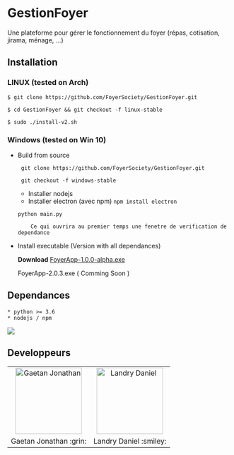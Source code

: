 # GestionFoyer
Une plateforme pour gérer le fonctionnement du foyer (répas, cotisation, jirama,  ménage, ...)


## Installation

### LINUX (tested on Arch)

`$ git clone https://github.com/FoyerSociety/GestionFoyer.git`

`$ cd GestionFoyer && git checkout -f linux-stable`

`$ sudo ./install-v2.sh`


### Windows (tested on Win 10)
- Build from source

  ` git clone https://github.com/FoyerSociety/GestionFoyer.git`

  ` git checkout -f windows-stable`

    * Installer nodejs
    * Installer electron (avec npm) `npm install electron`
    
  `python main.py`

          Ce qui ouvrira au premier temps une fenetre de verification de dependance

 - Install executable (Version  with all dependances)

     **Download** [FoyerApp-1.0.0-alpha.exe](https://github.com/FoyerSociety/GestionFoyer/releases/download/1.0.0-alpha/foyerApp.exe)
     
     FoyerApp-2.0.3.exe ( Comming Soon )


## Dependances

    * python >= 3.6 
    * nodejs / npm
    
 <img src="https://github.com/FoyerSociety/GestionFoyer/blob/master/src/dependances.PNG" align="center">
    
## Developpeurs
<table>
 <tr>
    <td align="center"><a href="gaetan1903.github.com"><img src="https://avatars0.githubusercontent.com/u/43904633?s=460&v=4" width="150px;" height="150px;" alt="Gaetan Jonathan"/> </td>
     <td align="center"><a href="Landris18.github.com"><img src="https://avatars0.githubusercontent.com/u/47665507?s=400&v=4" width="150px;" height="150px;" alt="Landry Daniel"/> </td>
 </tr>
 <tr>
  <td> Gaetan Jonathan :grin: </td>
  <td> Landry Daniel :smiley: </td>
 </tr>
</table>

